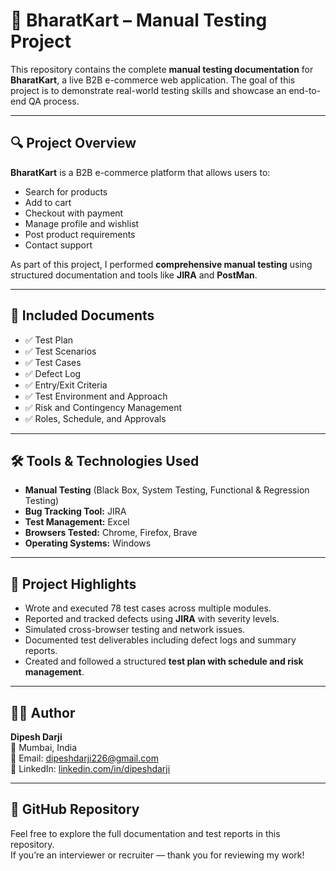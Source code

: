 # 🛒 BharatKart – Manual Testing Project

This repository contains the complete **manual testing documentation** for **BharatKart**, a live B2B e-commerce web application. The goal of this project is to demonstrate real-world testing skills and showcase an end-to-end QA process.

---

## 🔍 Project Overview

**BharatKart** is a B2B e-commerce platform that allows users to:

- Search for products
- Add to cart
- Checkout with payment
- Manage profile and wishlist
- Post product requirements
- Contact support

As part of this project, I performed **comprehensive manual testing** using structured documentation and tools like **JIRA** and **PostMan**.

---

## 📄 Included Documents

- ✅ Test Plan  
- ✅ Test Scenarios  
- ✅ Test Cases  
- ✅ Defect Log  
- ✅ Entry/Exit Criteria  
- ✅ Test Environment and Approach  
- ✅ Risk and Contingency Management  
- ✅ Roles, Schedule, and Approvals  

---

## 🛠️ Tools & Technologies Used

- **Manual Testing** (Black Box, System Testing, Functional & Regression Testing)
- **Bug Tracking Tool:** JIRA  
- **Test Management:** Excel  
- **Browsers Tested:** Chrome, Firefox, Brave  
- **Operating Systems:** Windows 

---

## 📌 Project Highlights

- Wrote and executed 78 test cases across multiple modules.
- Reported and tracked defects using **JIRA** with severity levels.
- Simulated cross-browser testing and network issues.
- Documented test deliverables including defect logs and summary reports.
- Created and followed a structured **test plan with schedule and risk management**.

---

## 👨‍💻 Author

**Dipesh Darji**  
📍 Mumbai, India  
📧 Email: dipeshdarji226@gmail.com  
🔗 LinkedIn: [linkedin.com/in/dipeshdarji](https://linkedin.com/in/dipeshdarji)

---

## 🔗 GitHub Repository

Feel free to explore the full documentation and test reports in this repository.  
If you’re an interviewer or recruiter — thank you for reviewing my work!

